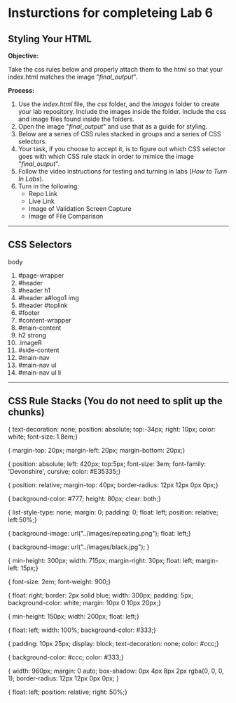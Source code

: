 # Insturctions for completeing Lab 6 
## Styling Your HTML

**Objective:**

Take the css rules below and properly attach them to the html so that your index.html matches the image "*final_output*". 

**Process:**
1. Use the *index.html* file, the *css* folder, and the *images* folder to create your lab repository. Include the images inside the folder. Include the css and image files found inside the folders.
1. Open the image "*final_output*" and use that as a guide for styling.
1. Below are a series of CSS rules stacked in groups and a series of CSS selectors.
1. Your task, if you choose to accept it, is to figure out which CSS selector goes with which CSS rule stack in order to mimice the image "*final_output*".
1. Follow the video instructions for testing and turning in labs (*How to Turn In Labs*). 
1. Turn in the following:
    * Repo Link
    * Live Link
    * Image of Validation Screen Capture
    * Image of File Comparison

***

## CSS Selectors

body
1. #page-wrapper
1. #header
1. #header h1
1. #header a#logo1 img
1. #header #toplink
1. #footer
1. #content-wrapper
1. #main-content
1. h2 strong
1. .imageR
1. #side-content
1. #main-nav
1. #main-nav ul
1. #main-nav ul li

***

## CSS Rule Stacks (You do not need to split up the chunks)

{ text-decoration: none;
	position: absolute;
	top:-34px;
	right: 10px;
	color: white;
  font-size: 1.8em;}


{ margin-top: 20px;
  margin-left: 20px;
  margin-bottom: 20px;}
  

{	position: absolute;
	left: 420px;
	top:5px;
  font-size: 3em;
	font-family: 'Devonshire', cursive;
  color: #E35335;}


{ position: relative;
  margin-top: 40px;
  border-radius: 12px 12px 0px 0px;}


{	background-color: #777;
	height: 80px;
	clear: both;}


{	list-style-type: none;
	margin: 0;
	padding: 0;
	float: left;
	position: relative;
	left:50%;}


{	background-image: url("../images/repeating.png");
	float: left;}


{	background-image: url("../images/black.jpg"); }


{	min-height: 300px;
	width: 715px;
	margin-right: 30px;
	float: left;
	margin-left: 15px;}


{ font-size: 2em;
  font-weight: 900;}


{	float: right;
	border: 2px solid blue;
  width: 300px;
	padding: 5px;
	background-color: white;
	margin: 10px 0 10px 20px;}


{	min-height: 150px;
	width: 200px;
	float: left;}


{	float: left;
	width: 100%;
	background-color: #333;}


{	padding: 10px 25px;
	display: block;
	text-decoration: none;
	color: #ccc;}


{	background-color: #ccc;
	color: #333;}


{	width: 960px;
	margin: 0 auto;
	box-shadow: 0px 4px 8px 2px rgba(0, 0, 0, 1); 
	border-radius: 12px 12px 0px 0px; }
  
{	float: left;
	position: relative;
	right: 50%;}